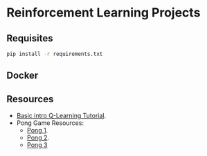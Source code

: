 # Reinforcement Learning Projects

## Requisites

```bash
pip install -r requirements.txt
```



## Docker



## Resources

- [Basic intro Q-Learning Tutorial](https://www.learndatasci.com/tutorials/reinforcement-q-learning-scratch-python-openai-gym/).
- Pong Game Resources:
  - [Pong 1](https://medium.com/@dhruvp/how-to-write-a-neural-network-to-play-pong-from-scratch-956b57d4f6e0).
  - [Pong 2](https://github.com/JulesVerny/PongReinforcementLearning).
  - [Pong 3](https://blog.floydhub.com/spinning-up-with-deep-reinforcement-learning/)

